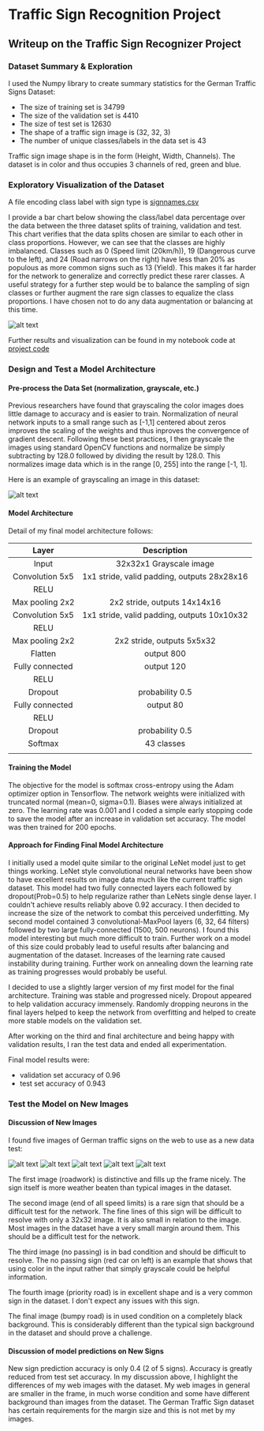 # Traffic Sign Recognition Project #


[//]: # (Image References)

[image1]: ./examples/grayscale.jpg "Grayscaling"
[image2]: ./examples/roadwork.jpg "Roadwork"
[image3]: ./examples/no-limit.jpg "End of all speed limits"
[image4]: ./examples/no_passing.jpg "No Passing"
[image5]: ./examples/priority.jpg "Priority Road"
[image6]: ./examples/bump.jpg "Bumpy Road"
[image7]: ./examples/traincounts.jpg "Train Counts"
[image8]: ./examples/valcounts.jpg "Validation Counts"
[image9]: ./examples/testcounts.jpg "Test Counts"
[image10]: ./examples/relcounts.jpg "Relative Counts"


## Writeup on the Traffic Sign Recognizer Project ##

### Dataset Summary & Exploration ###

I used the Numpy library to create summary statistics for the German Traffic Signs Dataset:

* The size of training set is 34799
* The size of the validation set is 4410
* The size of test set is 12630
* The shape of a traffic sign image is (32, 32, 3)
* The number of unique classes/labels in the data set is 43

Traffic sign image shape is in the form (Height, Width, Channels).  The dataset is in color and thus occupies 3 channels of red, green and blue.

### Exploratory Visualization of the Dataset ###

A file encoding class label with sign type is [signnames.csv](https://github.com/dataronio/CarND-Traffic_Sign_Classifier-P2/blob/master/signnames.csv)

I provide a bar chart below showing the class/label data percentage over the data between the three dataset splits of training, validation and test.  This chart verifies that the data splits chosen are similar to each other in class proportions.  However, we can see that the classes are highly imbalanced.  Classes such as 0 (Speed limit (20km/h)), 19 (Dangerous curve to the left), and 24 (Road narrows on the right) have less than 20% as populous as more common signs such as 13 (Yield).  This makes it far harder for the network to generalize and correctly predict these rarer classes.  A useful strategy for a further step would be to balance the sampling of sign classes or further augment the rare sign classes to equalize the class proportions.  I have chosen not to do any data augmentation or balancing at this time.

![alt text][image10]

Further results and visualization can be found in my notebook code at [project code](https://github.com/dataronio/CarND-Traffic_Sign_Classifier-P2/blob/master/Traffic_Sign_Classifier.ipynb)

### Design and Test a Model Architecture ###

#### Pre-process the Data Set (normalization, grayscale, etc.) ####

Previous researchers have found that grayscaling the color images does little damage to accuracy and is easier to train.  Normalization of neural network inputs to a small range such as [-1,1] centered about zeros improves the scaling of the weights and thus inproves the convergence of gradient descent.  Following these best practices, I then grayscale the images using standard OpenCV functions and normalize be simply subtracting by 128.0 followed by dividing the result by 128.0.  This normalizes image data which is in the range [0, 255] into the range [-1, 1].

Here is an example of grayscaling an image in this dataset:

![alt text][image1]

#### Model Architecture ####

Detail of my final model architecture follows:

| Layer         		|     Description	        					| 
|:---------------------:|:---------------------------------------------:| 
| Input         		| 32x32x1 Grayscale image   					| 
| Convolution 5x5     	| 1x1 stride, valid padding, outputs 28x28x16 	|
| RELU					|												|
| Max pooling 2x2      	| 2x2 stride,  outputs 14x14x16 				|
| Convolution 5x5	    | 1x1 stride, valid padding, outputs 10x10x32   |
| RELU                  |                                               |
| Max pooling 2x2       | 2x2 stride,  outputs 5x5x32                   |
| Flatten               | output 800                                    | 
| Fully connected		| output 120        							|
| RELU                  |                                               |
| Dropout               | probability 0.5                               |
| Fully connected       | output 80                                     |
| RELU                  |                                               |
| Dropout               | probability 0.5                               |
| Softmax				| 43 classes        							|
|						|												|

#### Training the Model ####

The objective for the model is softmax cross-entropy using the Adam optimizer option in Tensorflow.
The network weights were initialized with truncated normal (mean=0, sigma=0.1). Biases were always initialized at zero.  The learning rate was 0.001 and
I coded a simple early stopping code to save the model after an increase in validation set accuracy.
The model was then trained for 200 epochs.

#### Approach for Finding Final Model Architecture ####

I initially used a model quite similar to the original LeNet model just to get things working.  LeNet style convolutional neural networks have been show to have excellent results on image data much like the current traffic sign dataset.  This model had two fully connected layers each followed by dropout(Prob=0.5) to help regularize rather than LeNets single dense layer.  I couldn't achieve results reliably above 0.92 accuracy.  I then decided to increase the size of the network to combat this perceived underfitting.  My second model contained 3 convolutional-MaxPool layers (6, 32, 64 filters) followed by two large fully-connected (1500, 500 neurons).  I found this model interesting but much more difficult to train.  Further work on a model of this size could probably lead to useful results after balancing and augmentation of the dataset. Increases of the learning rate caused instability during training.  Further work on annealing down the learning rate as training progresses would probably be useful.

I decided to use a slightly larger version of my first model for the final architecture.  Training was stable and progressed nicely.  Dropout appeared to help validation accuracy immensely.  Randomly dropping neurons in the final layers helped to keep the network from overfitting and helped to create more stable models on the validation set.

After working on the third and final architecture and being happy with validation results, I ran the test data and ended all experimentation.

Final model results were:

* validation set accuracy of 0.96  
* test set accuracy of 0.943

### Test the Model on New Images ###

#### Discussion of New Images ####

I found five images of German traffic signs on the web to use as a new data test:

![alt text][image2] ![alt text][image3] ![alt text][image4] 
![alt text][image5] ![alt text][image6]

The first image (roadwork) is distinctive and fills up the frame nicely.  The sign itself is more weather beaten than typical images in the dataset.

The second image (end of all speed limits) is a rare sign that should be a difficult test for the network.  The fine lines of this sign will be difficult to resolve with only a 32x32 image.  It is also small in relation to the image.  Most images in the dataset have a very small margin around them.  This should be a difficult test for the network.

The third image (no passing) is in bad condition and should be difficult to resolve.  The no passing sign (red car on left) is an example that shows that using color in the input rather that simply grayscale could be helpful information.

The fourth image (priority road) is in excellent shape and is a very common sign in the dataset.  I don't expect any issues with this sign.

The final image (bumpy road) is in used condition on a completely black background.  This is considerably different than the typical sign background in the dataset and should prove a challenge.

#### Discussion of model predictions on New Signs ####

New sign prediction accuracy is only 0.4 (2 of 5 signs).  Accuracy is greatly reduced from test set accuracy.  In my discussion above,  I highlight the differences of my web images with the dataset.  My web images in general are smaller in the frame, in much worse condition and some have different background than images from the dataset.  The German Traffic Sign dataset has certain requirements for the margin size and this is not met by my images.     






 


